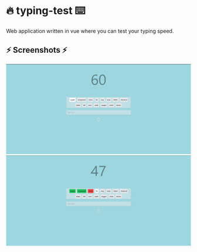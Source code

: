 # 🔥 typing-test ⌨️ 

Web application written in vue where you can test your typing speed.

## ⚡ Screenshots ⚡

![ss](https://raw.githubusercontent.com/Gosmacx/typing-test/master/screenshots/ss1.png)
![ss](https://raw.githubusercontent.com/Gosmacx/typing-test/master/screenshots/ss2.png)


